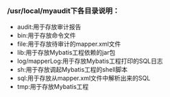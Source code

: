 ### /usr/local/myaudit下各目录说明：
* audit:用于存放审计报告
* bin:用于存放命令文件
* file:用于存放待审计的mapper.xml文件
* lib:用于存放Mybatis工程依赖的jar包
* log/mapperLog:用于存放Mybatis工程打印的SQL日志
* sh:用于存放调起Mybatis工程的shell脚本
* sql:用于存放从mapper.xml文件中解析出来的SQL
* tmp:用于存放Mybatis工程
